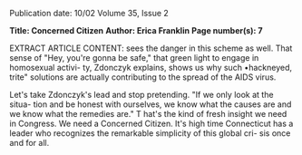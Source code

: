 Publication date: 10/02
Volume 35, Issue 2

**Title: Concerned Citizen**
**Author: Erica Franklin**
**Page number(s): 7**

EXTRACT ARTICLE CONTENT:
sees the danger in this scheme as well. That 
sense of "Hey, you're gonna be safe," that 
green light to engage in homosexual activi-
ty, Zdonczyk explains, shows us why such 
•hackneyed, trite" solutions are actually 
contributing to the spread of the AIDS 
virus. 

Let's take Zdonczyk's lead and stop 
pretending. "If we only look at the situa-
tion and be honest with ourselves, we know 
what the causes are and we know what the 
remedies are." T hat's the kind of fresh 
insight we need in Congress. We need a 
Concerned 
Citizen. 
It's 
high 
time 
Connecticut has a leader who recognizes 
the remarkable simplicity of this global cri-
sis once and for all.